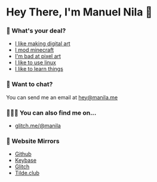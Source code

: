 # Hey There, I'm Manuel Nila 👋

### 🤔 What's your deal?

- [I like making digital art](https://github.com/manila/make-waves)
- [I mod minecraft](https://github.com/manila/majority-sleep-fabric)
- [I'm bad at pixel art](https://github.com/manila/block-push)
- [I like to use linux](https://github.com/manila/dotfiles)
- [I like to learn things](https://github.com/manila/cryptopals)

### 📮 Want to chat?

You can send me an email at hey@manila.me

### 🕵🏽‍♂️ You can also find me on...

- [glitch.me/@manila](https://glitch.com/@manila)

### 📑 Website Mirrors

- [Github](manila.github.io)
- [Keybase](manila.keybase.pub)
- [Glitch](manila.glitch.me)
- [Tilde.club](tilde.club/~manila)


<!--

### You can also find me on...

- [glitch.me/@manila] (https://glitch.com/@manila)

### 📑 Website Mirrors

- Github (manila.github.io)
- Keybase (manila.keybase.pub)
- Glitch (manila.glitch.me)
- Tilde.club (tilde.club/~manila)

**manila/manila** is a ✨ _special_ ✨ repository because its `README.md` (this file) appears on your GitHub profile.

Here are some ideas to get you started:

- 🔭 I’m currently working on ...
- 🌱 I’m currently learning ...
- 👯 I’m looking to collaborate on ...
- 🤔 I’m looking for help with ...
- 💬 Ask me about ...
- 📫 How to reach me: ...
- 😄 Pronouns: ...
- ⚡ Fun fact: ...
-->
